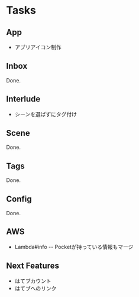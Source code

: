 Tasks
=====

## App

- アプリアイコン制作

## Inbox

Done.

## Interlude

- シーンを選ばずにタグ付け

## Scene

Done.

## Tags

Done.

## Config

Done.

## AWS

- Lambda#info -- Pocketが持っている情報もマージ

## Next Features

- はてブカウント
- はてブへのリンク
